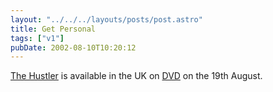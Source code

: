 ```yaml
---
layout: "../../../layouts/posts/post.astro"
title: Get Personal
tags: ["v1"]
pubDate: 2002-08-10T10:20:12
---
```


[The Hustler][1] is available in the UK on [DVD][2] on the 19th August.

[1]: http://uk.imdb.com/Title?0054997 "uk.imdb.com: The Hustler"
[2]: http://www.amazon.co.uk/exec/obidos/ASIN/B000069JF6/ohsky "Amazon.co.uk: The Hustler (DVD)"
